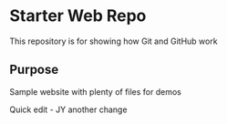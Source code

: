 # Starter Web Repo

This repository is for showing how Git and GitHub work

## Purpose

Sample website with plenty of files for demos

Quick edit - JY
another change
